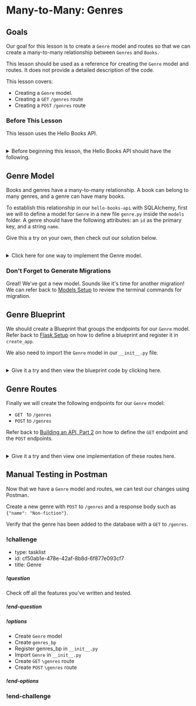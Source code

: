 # Many-to-Many: Genres

## Goals

Our goal for this lesson is to create a `Genre` model and routes so that we can create a many-to-many relationship between `Genres` and `Books`.

This lesson should be used as a reference for creating the `Genre` model and routes. It does not provide a detailed description of the code.

This lesson covers:

- Creating a `Genre` model.
- Creating a `GET` `/genres` route
- Creating a `POST` `/genres` route

### Before This Lesson

This lesson uses the Hello Books API.

<br/>

<details>
    <summary>
        Before beginning this lesson, the Hello Books API should have the following.
    </summary>

- A `hello_books_development` database
- A `book` table defined
- A `Book` model defined
- An `author` table defined
- A `Author` model defined
- Endpoints defined for these RESTful routes:
- `GET` to `/books`
- `POST` to `/books`
- `GET` to `/books/<book_id>`
- `PUT` to `/books/<book_id>`
- `DELETE` to `/books/<book_id>`
- `POST` to `/authors`
- `GET` to `authors/<author_id>/books`

The `Book` model and table should have the following columns:

- `id`
- `title`
- `description`

The `Author` model and table should have the following columns:

- `id`
- `name`

</details>

## Genre Model

Books and genres have a many-to-many relationship. A book can belong to many genres, and a genre can have many books.

To establish this relationship in our `hello-books-api` with SQLAlchemy, first we will to define a model for `Genre` in a new file `genre.py` inside the `models` folder. A genre should have the following attributes: an `id` as the primary key, and a string `name`.

Give this a try on your own, then check out our solution below.

<br />

<details>
  <summary>Click here for one way to implement the Genre model.</summary>

  ``` python
  # app/models/genre.py
  from app import db

  class Genre(db.Model):
      id = db.Column(db.Integer, primary_key=True, autoincrement=True)
      name = db.Column(db.String)
  ```
</details>

### Don't Forget to Generate Migrations

Great! We've got a new model. Sounds like it's time for another migration! We can refer back to [Models Setup](../building-an-api/models-setup.md) to review the terminal commands for migration.

## Genre Blueprint

We should create a Blueprint that groups the endpoints for our `Genre` model. Refer back to [Flask Setup](../requests-and-responses-in-flask/flask-hello-books.md) on how to define a blueprint and register it in `create_app`.

We also need to import the `Genre` model in our `__init__.py` file.

<br/>
<details>
  <summary>Give it a try and then view the blueprint code by clicking here.</summary>


  ``` python
  # app/routes.py

  ...
  genres_bp = Blueprint("genres", __name__, url_prefix="/genres")
  ```

  ``` python
  # app/__init__.py

  ...
  from app.models.genre import Genre

  ...
  # Register Blueprints here
  from .routes import books_bp, authors_bp, genres_bp
  app.register_blueprint(books_bp)
  app.register_blueprint(authors_bp)
  app.register_blueprint(genres_bp)

  ```
</details>

## Genre Routes
Finally we will create the following endpoints for our `Genre` model:
- `GET ` to `/genres`
- `POST` to `/genres`

Refer back to [Building an API, Part 2](../building-an-api/read.md) on how to define the `GET` endpoint and the `POST` endpoints.

<br/>

<details>
  <summary>Give it a try and then view one implementation of these routes here.</summary>

  ```python
  @genres_bp.route("", methods=["GET","POST"])
  def handle_genres():
    if request.method == "GET":
        genres = Genre.query.all()
        genres_response = []
        for genre in genres:
            genres_response.append({
                "id": genre.id,
                "name": genre.name
                })
        return jsonify(genres_response)
    elif request.method == "POST":
        request_body = request.get_json()

        genre = Genre(name=request_body["name"])

        db.session.add(genre)
        db.session.commit()

        return jsonify(f"Genre {genre.name} was successfully created"), 201
  ```
</details>

## Manual Testing in Postman

Now that we have a `Genre` model and routes, we can test our changes using Postman.

Create a new genre with `POST` to `/genres` and a response body such as `{"name": "Non-fiction"}`.

Verify that the genre has been added to the database with a `GET` to `/genres`.

<!-- prettier-ignore-start -->
### !challenge
* type: tasklist
* id: cf50ab1e-478e-42af-8b8d-6f877e093cf7
* title: Genre
##### !question

Check off all the features you've written and tested.

##### !end-question
##### !options

* Create `Genre` model
* Create `genres_bp`
* Register genres_bp in `__init__.py`
* Import `Genre` in `__init__.py`
* Create `GET` `\genres` route
* Create `POST` `\genres` route

##### !end-options
### !end-challenge
<!-- prettier-ignore-end -->


